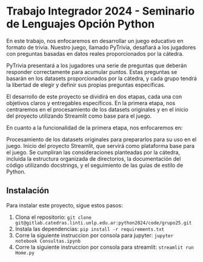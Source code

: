 # Trabajo Integrador 2024 - Seminario de Lenguajes Opción Python

En este trabajo, nos enfocaremos en desarrollar un juego educativo en formato de trivia. Nuestro juego, llamado PyTrivia, desafiará a los jugadores con preguntas basadas en datos reales proporcionados por la cátedra.

PyTrivia presentará a los jugadores una serie de preguntas que deberán responder correctamente para acumular puntos. Estas preguntas se basarán en los datasets proporcionados por la cátedra, y cada grupo tendrá la libertad de elegir y definir sus propias preguntas específicas.

El desarrollo de este proyecto se dividirá en dos etapas, cada una con objetivos claros y entregables específicos. En la primera etapa, nos centraremos en el procesamiento de los datasets originales y en el inicio del proyecto utilizando Streamlit como base para el juego.

En cuanto a la funcionalidad de la primera etapa, nos enfocaremos en:

Procesamiento de los datasets originales para prepararlos para su uso en el juego.
Inicio del proyecto Streamlit, que servirá como plataforma base para el juego.
Se cumpliran las consideraciones planteadas por la cátedra, incluida la estructura organizada de directorios, la documentación del código utilizando docstrings, y el seguimiento de las guías de estilo de Python.

## Instalación

Para instalar este proyecto, sigue estos pasos:

1. Clona el repositorio: `git clone git@gitlab.catedras.linti.unlp.edu.ar:python2024/code/grupo25.git`
2. Instala las dependencias: `pip install -r requirements.txt`
3. Corre la siguiente instruccion por consola para jupyter: `jupyter notebook Consultas.ipynb`
4. Corre la siguiente instruccion por consola para streamlit: `streamlit run Home.py`

